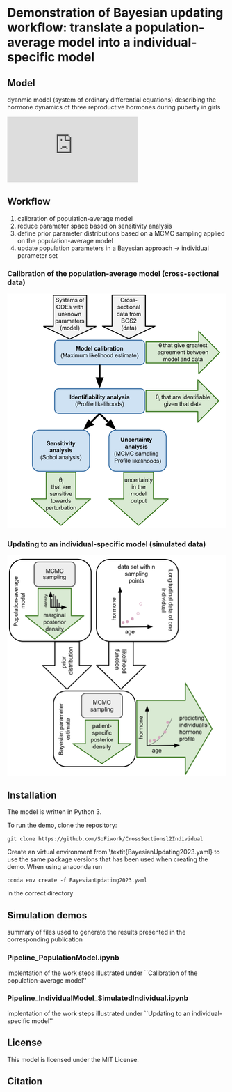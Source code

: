 # Demonstration of Bayesian updating workflow: translate a population-average model into a individual-specific model 

## Model 

dyanmic model (system of ordinary differential equations) describing the hormone dynamics of three reproductive hormones during puberty in girls

![Alt text](https://github.com/SoFiwork/CrossSectional2individual/blob/main/PubertyFlow.pdf)

## Workflow
1. calibration of population-average model
2. reduce parameter space based on sensitivity analysis
3. define prior parameter distributions based on a MCMC sampling applied on the population-average model
4. update population parameters in a Bayesian approach -> individual parameter set 

### Calibration of the population-average model (cross-sectional data)

![Alt text](https://github.com/SoFiwork/CrossSectional2individual/blob/main/Workflow.svg)

### Updating to an individual-specific model (simulated data)

![Alt text](https://github.com/SoFiwork/CrossSectional2individual/blob/main/BayesianWorkflow.svg)

## Installation
The model is written in Python 3. 

To run the demo, clone the repository:

```
git clone https://github.com/SoFiwork/CrossSectionsl2Individual
```

Create an virtual environment from \textit{BayesianUpdating2023.yaml} to use the same package versions that has been used when creating the demo. 
When using anaconda run 

```
conda env create -f BayesianUpdating2023.yaml
```

in the correct directory 

## Simulation demos 

summary of files used to generate the results presented in the corresponding publication 

### Pipeline_PopulationModel.ipynb

implentation of the work steps illustrated under ``Calibration of the population-average model''

### Pipeline_IndividualModel_SimulatedIndividual.ipynb 

implentation of the work steps illustrated under ``Updating to an individual-specific model''

## License
This model is licensed under the MIT License.

## Citation

